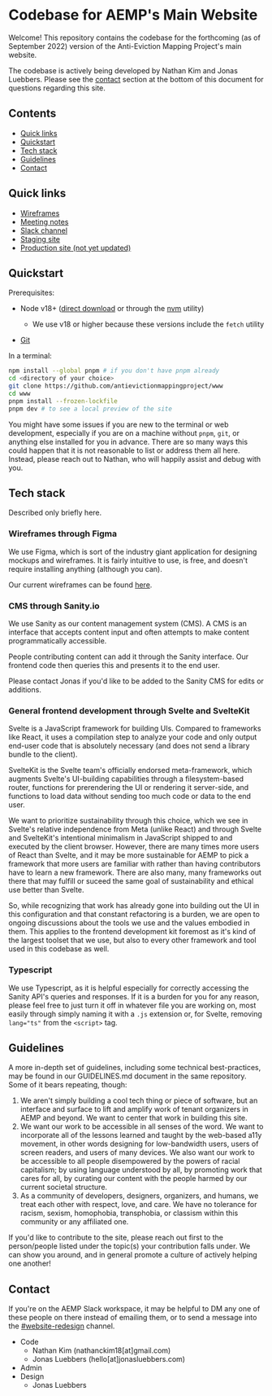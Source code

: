 # Codebase for AEMP's Main Website

Welcome! This repository contains the codebase for the
forthcoming (as of September 2022) version of the Anti-Eviction
Mapping Project's main website.

The codebase is actively being developed by Nathan Kim and
Jonas Luebbers. Please see the [contact](#contact) section at
the bottom of this document for questions regarding this site.

## Contents

- [Quick links](#quick-links)
- [Quickstart](#quickstart)
- [Tech stack](#tech-stack)
- [Guidelines](#guidelines)
- [Contact](#contact)

## Quick links

- [Wireframes](https://www.figma.com/file/vtGLMNb9KS1ETCeKdyxHjW/AEMP-guidelines-%2B-website?node-id=246%3A91)
- [Meeting notes](https://docs.google.com/document/d/1C8AvojK6xQElfFkO5u5cMS4ZKwRNeIKp4z94uoYA4zQ/edit#heading=h.tzm6i68shypk)
- [Slack channel](https://antievictionmap.slack.com/archives/C9ZHW3TPZ)
- [Staging site](https://aemp-www.netlify.app)
- [Production site (not yet updated)](https://antievictionmap.com)

## Quickstart

Prerequisites:

- Node v18+ ([direct download](https://nodejs.org/en/download/)
  or through the [nvm](https://github.com/nvm-sh/nvm) utility)

  - We use v18 or higher because these versions include the
    `fetch` utility

- [Git](https://git-scm.com/book/en/v2/Getting-Started-Installing-Git)

In a terminal:

```sh
npm install --global pnpm # if you don't have pnpm already
cd <directory of your choice>
git clone https://github.com/antievictionmappingproject/www
cd www
pnpm install --frozen-lockfile
pnpm dev # to see a local preview of the site
```

You might have some issues if you are new to the terminal or
web development, especially if you are on a machine without
`pnpm`, `git`, or anything else installed for you in advance.
There are so many ways this could happen that it is not
reasonable to list or address them all here. Instead, please
reach out to Nathan, who will happily assist and debug with
you.

## Tech stack

Described only briefly here.

### Wireframes through Figma

We use Figma, which is sort of the industry giant application
for designing mockups and wireframes. It is fairly intuitive to
use, is free, and doesn't require installing anything (although
you can).

Our current wireframes can be found
[here](https://www.figma.com/file/vtGLMNb9KS1ETCeKdyxHjW/AEMP-guidelines-%2B-website?node-id=246%3A91).

### CMS through Sanity.io

We use Sanity as our content management system (CMS). A CMS is
an interface that accepts content input and often attempts to
make content programmatically accessible.

People contributing content can add it through the Sanity
interface. Our frontend code then queries this and presents it
to the end user.

Please contact Jonas if you'd like to be added to the Sanity
CMS for edits or additions.

### General frontend development through Svelte and SvelteKit

Svelte is a JavaScript framework for building UIs. Compared to
frameworks like React, it uses a compilation step to analyze
your code and only output end-user code that is absolutely
necessary (and does not send a library bundle to the client).

SvelteKit is the Svelte team's officially endorsed
meta-framework, which augments Svelte's UI-building
capabilities through a filesystem-based router, functions for
prerendering the UI or rendering it server-side, and functions
to load data without sending too much code or data to the end
user.

We want to prioritize sustainability through this choice, which
we see in Svelte's relative independence from Meta (unlike
React) and through Svelte and SvelteKit's intentional
minimalism in JavaScript shipped to and executed by the client
browser. However, there are many times more users of React than
Svelte, and it may be more sustainable for AEMP to pick a
framework that more users are familiar with rather than having
contributors have to learn a new framework. There are also
many, many frameworks out there that may fulfill or suceed the
same goal of sustainability and ethical use better than Svelte.

So, while recognizing that work has already gone into building
out the UI in this configuration and that constant refactoring
is a burden, we are open to ongoing discussions about the tools
we use and the values embodied in them. This applies to the
frontend development kit foremost as it's kind of the largest
toolset that we use, but also to every other framework and tool
used in this codebase as well.

### Typescript

We use Typescript, as it is helpful especially for correctly
accessing the Sanity API's queries and responses. If it is a
burden for you for any reason, please feel free to just turn it
off in whatever file you are working on, most easily through
simply naming it with a `.js` extension or, for Svelte,
removing `lang="ts"` from the `<script>` tag.

## Guidelines

A more in-depth set of guidelines, including some technical
best-practices, may be found in our GUIDELINES.md document in
the same repository. Some of it bears repeating, though:

1. We aren't simply building a cool tech thing or piece of
   software, but an interface and surface to lift and amplify
   work of tenant organizers in AEMP and beyond. We want to
   center that work in building this site.
2. We want our work to be accessible in all senses of the word.
   We want to incorporate all of the lessons learned and taught
   by the web-based a11y movement, in other words designing for
   low-bandwidth users, users of screen readers, and users of
   many devices. We also want our work to be accessible to all
   people disempowered by the powers of racial capitalism; by
   using language understood by all, by promoting work that
   cares for all, by curating our content with the people
   harmed by our current societal structure.
3. As a community of developers, designers, organizers, and
   humans, we treat each other with respect, love, and care. We
   have no tolerance for racism, sexism, homophobia,
   transphobia, or classism within this community or any
   affiliated one.

If you'd like to contribute to the site, please reach out first
to the person/people listed under the topic(s) your
contribution falls under. We can show you around, and in
general promote a culture of actively helping one another!

## Contact

If you're on the AEMP Slack workspace, it may be helpful to DM
any one of these people on there instead of emailing them, or
to send a message into the
[#website-redesign](https://antievictionmap.slack.com/archives/C9ZHW3TPZ)
channel.

- Code
  - Nathan Kim (nathanckim18[at]gmail.com)
  - Jonas Luebbers (hello[at]jonasluebbers.com)
- Admin
- Design
  - Jonas Luebbers
